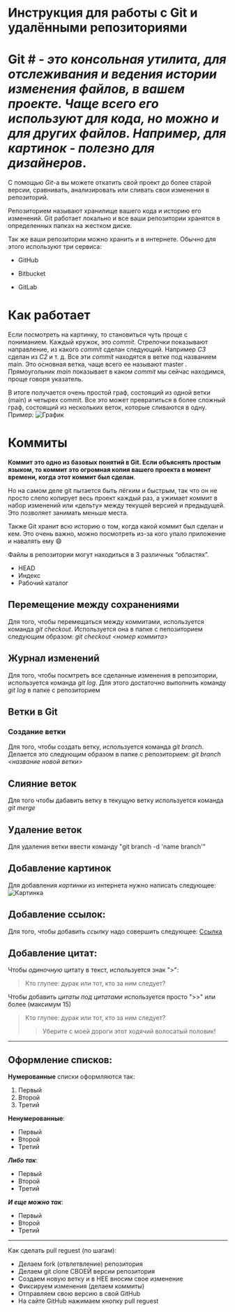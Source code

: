 # Инструкция для работы с Git и удалёнными репозиториями


# Git # - *это консольная утилита, для отслеживания и ведения истории изменения файлов, в вашем проекте. Чаще всего его используют для кода, но можно и для других файлов. Например, для картинок - полезно для дизайнеров*.

С помощью *Git*-a вы можете откатить свой проект до более старой версии, сравнивать, анализировать или сливать свои изменения в репозиторий.

Репозиторием называют хранилище вашего кода и историю его изменений. Git работает локально и все ваши репозитории хранятся в определенных папках на жестком диске.

Так же ваши репозитории можно хранить и в интернете. Обычно для этого используют три сервиса:

- GitHub

- Bitbucket

- GitLab


# Как работает

Если посмотреть на картинку, то становиться чуть проще с пониманием. Каждый кружок, это *commit*. Стрелочки показывают направление, из какого *commit* сделан следующий. Например *C3* сделан из *С2* и т. д. Все эти *commit* находятся в ветке под названием main. Это основная ветка, чаще всего ее называют master . Прямоугольник *main* показывает в каком *commit* мы сейчас находимся, проще говоря указатель.

В итоге получается очень простой граф, состоящий из одной ветки (main) и четырех commit. Все это может превратиться в более сложный граф, состоящий из нескольких веток, которые сливаются в одну.
Пример:
![График](https://habrastorage.org/getpro/habr/upload_files/81d/ab6/de0/81dab6de02b4179fc1bc8c119dfce9ca)


# Коммиты

**Коммит это одно из базовых понятий в Git. Если объяснять простым языком, то коммит это огромная копия вашего проекта в момент времени, когда этот коммит был сделан**.

Но на самом деле git пытается быть лёгким и быстрым, так что он не просто слепо копирует весь проект каждый раз, а ужимает коммит в набор изменений или «дельту» между текущей версией и предыдущей. Это позволяет занимать меньше места.

Также Git хранит всю историю о том, когда какой коммит был сделан и кем. Это очень важно, можно посмотреть из-за кого упало приложение и навалять ему 😄

Файлы в репозитории могут находиться в 3 различных “областях”.

+ HEAD
+ Индекс
+ Рабочий каталог

## Перемещение между сохранениями
Для того, чтобы перемещаться между коммитами, используется команда *git checkout*. Используется она в папке с пепозиторием следующим образом: *git checkout <номер коммита>*

## Журнал изменений
Для того, чтобы посмтреть все сделанные изменения в репозитории, используется команда *git log*. Для этого достаточно выполнить команду *git log* в папке с репозиторием

## Ветки в Git

### Создание ветки

Для того, чтобы создать ветку, используется команда *git branch*. Делается это следующим образом в папке с репозиторием: *git branch <название новой ветки>*

## Слияние веток

Для того чтобы дабавить ветку в текущую ветку используется команда *git merge <name branch>*

## Удаление веток
Для удаления ветки ввести команду "git branch -d 'name branch'"

## Добавление картинок
Для добавления *картинки* из интернета нужно написать следующее:  ![Картинка](https://mobimg.b-cdn.net/v3/fetch/fc/fc97db329bd4482025eaa1e3961dc80e.jpeg)

## Добавление ссылок:
Для того, чтобы добавить *ссылку* надо совершить следующее: [Ссылка](https://dzen.ru/news/rubric/index?issue_tld=ru)

## Добавление цитат:
Чтобы *одиночную* цитату в текст, используется знак ">": 
>Кто глупее: дурак или тот, кто за ним следует?

Чтобы добавить *цитаты под цитатами* используется просто ">>" или более (максимум 15)
>Кто глупее: дурак или тот, кто за ним следует?
>>Уберите с моей дороги этот ходячий волосатый половик!

---

## Оформление списков:
**Нумерованные** списки оформляются так:
1. Первый
2. Второй
3. Третий

**Ненумерованные**:
* Первый
* Второй
* Третий

***Либо так***:

- Первый
- Второй
- Третий

***И еще можно так***:
+ Первый
+ Второй
+ Третий

---
Как сделать pull reguest (по шагам):

- Делаем fork (отвлетвление) репозитория
- Делаем git clone СВОЕЙ версии репозитория
- Создаем новую ветку и в НЕЕ вносим свое изменение
- Фиксируем изменения (делаем коммиты)
- Отправляем свою версию в свой GitHub
- На сайте GitHub нажимаем кнопку pull reguest